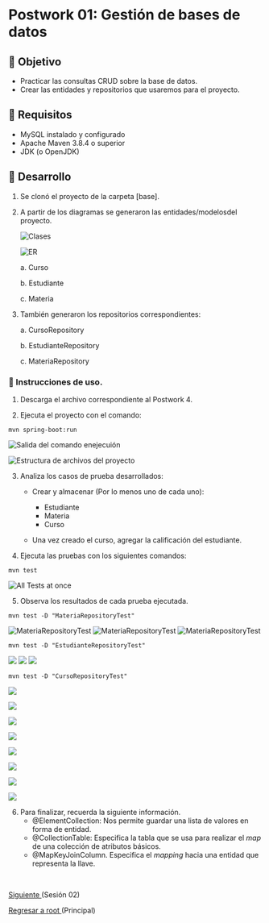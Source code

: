 
# Postwork 01: Gestión de bases de datos

## 🎩 Objetivo

- Practicar las consultas CRUD sobre la base de datos.
- Crear las entidades y repositorios que usaremos para el proyecto.

## 🎯 Requisitos

- MySQL instalado y configurado
- Apache Maven 3.8.4 o superior
- JDK (o OpenJDK)

## 🚀 Desarrollo

1. Se clonó el proyecto de la carpeta [base].


2. A partir de los diagramas se generaron las entidades/modelosdel proyecto.

    ![Clases](images/Diagrama_de_clases.png)

    ![ER](images/Diagrama_ER.png)

    a. Curso
    
    b. Estudiante
    
    c. Materia

3. También generaron los repositorios correspondientes:

    a. CursoRepository
    
    b. EstudianteRepository

    c. MateriaRepository

### 🚀 Instrucciones de uso.

1. Descarga el archivo correspondiente al Postwork 4.



2. Ejecuta el proyecto con el comando:
```
mvn spring-boot:run
```

   ![Salida del comando enejecuión](images/Sesion1-mvnSpring-boot-run1-bsfS8.png)

   ![Estructura de archivos del proyecto](images/Sesion1-mvnSpring-boot-run2-bsfS8.png)

3. Analiza los casos de prueba desarrollados:

    - Crear y almacenar (Por lo menos uno de cada uno):
        - Estudiante
        - Materia
        - Curso
        
    - Una vez creado el curso, agregar la calificación del estudiante.


4. Ejecuta las pruebas con los siguientes comandos:

```
mvn test
```
![All Tests at once](images/Sesion1-mvn-testAll1-bsfS8.png)

5. Observa los resultados de cada prueba ejecutada.
```
mvn test -D "MateriaRepositoryTest"
```
![MateriaRepositoryTest](images/Sesion1-mvn-testMateriaRespositoryTest1-bsfS8.png)
![MateriaRepositoryTest](images/Sesion1-mvn-testMateriaRespositoryTest2-bsfS8.png)
![MateriaRepositoryTest](images/Sesion1-mvn-testMateriaRespositoryTest3-bsfS8.png)
```
mvn test -D "EstudianteRepositoryTest"
```
![](images/Sesion1-mvn-testEstudianteRespositoryTest1-bsfS8.png)
![](images/Sesion1-mvn-testEstudianteRespositoryTest2-bsfS8.png)
![](images/Sesion1-mvn-testEstudianteRespositoryTest3-bsfS8.png)
```
mvn test -D "CursoRepositoryTest"
```
![](images/Sesion1-mvn-testCursoRespositoryTest1-bsfS8.png)

![](images/Sesion1-mvn-testCursoRespositoryTest2-bsfS8.png)

![](images/Sesion1-mvn-testCursoRespositoryTest3-bsfS8.png)

![](images/Sesion1-mvn-testCursoRespositoryTest4-bsfS8.png)

![](images/Sesion1-mvn-testCursoRespositoryTest5-bsfS8.png)

![](images/Sesion1-mvn-testCursoRespositoryTest6-bsfS8.png)

![](images/Sesion1-mvn-testCursoRespositoryTest7-bsfS8.png)

![](images/Sesion1-mvn-testCursoRespositoryTest8-bsfS8.png)

6. Para finalizar, recuerda la siguiente información.
    - @ElementCollection:
Nos permite guardar una lista de valores en forma de entidad.     
    - @CollectionTable:
Especifica la tabla que se usa para realizar el *map* de una colección de atributos básicos.    
    - @MapKeyJoinColumn.
Especifica el *mapping* hacia una entidad que representa la llave.  

<br/>

[Siguiente ](../Sesion-02/Readme.md)(Sesión 02)

[Regresar a root ](../Readme.md)(Principal)